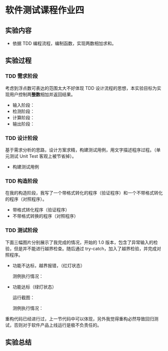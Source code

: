 # 软件测试课程作业四

## 实验内容

- 依据 TDD 编程流程，编制函数，实现两数相加求和。

## 实验过程

### TDD 需求阶段

考虑到浮点数可表达的范围太大不好体现 TDD 设计流程的思想，本实验目标为实现用户控制两**整数**相加并返回结果。

- 输入阶段：
- 检测阶段：
- 计算阶段：
- 输出阶段：

### TDD 设计阶段

基于需求分析的思路，设计方案求精，构建测试用例，用文字描述程序过程。（单元测试 Unit Test 客观上被节省掉）。

- 构建测试用例

### TDD 构造阶段

在我的构造阶段，我写了一个带格式转化的程序（验证程序）和一个不带格式转化的程序（对照程序）。

- 带格式转化程序（验证程序）
- 不带格式转换的程序（对照程序）

### TDD 测试阶段

下面三幅图片分别展示了我完成的情况，开始的 1.0 版本，包含了异常输入的检验，但是并不能进行越界检查。随后通过 try-catch，加入了越界检验，并完成对照程序。

- 功能不达标，越界报错，（红灯状态）

  测例执行情况：

- 功能达标（绿灯状态）

  运行截图：

  测例执行情况：

重构代码已经进行过，上一节代码中可以体现，另外我觉得重构必然导致回归测试，否则对于软件产品上线运行是极不负责任的。

## 实验总结
